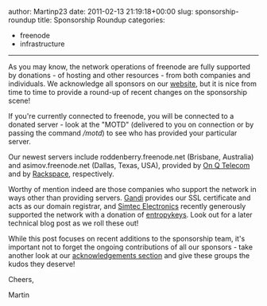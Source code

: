 author: Martinp23
date: 2011-02-13 21:19:18+00:00
slug: sponsorship-roundup
title: Sponsorship Roundup
categories:
- freenode
- infrastructure
---

As you may know, the network operations of freenode are fully supported by donations - of hosting and other resources - from both companies and individuals. We acknowledge all sponsors on our [website](http://freenode.net/acknowledgements.shtml), but it is nice from time to time to provide a round-up of recent changes on the sponsorship scene!



If you're currently connected to freenode, you will be connected to a donated server - look at the "MOTD" (delivered to you on connection or by passing the command _/motd_) to see who has provided your particular server.



Our newest servers include ﻿﻿roddenberry.freenode.net (Brisbane, Australia) and asimov.freenode.net (Dallas, Texas, USA), provided by [On Q Telecom](http://www.onqtel.com) and by [Rackspace](http://www.rackspace.com), respectively.﻿﻿﻿



Worthy of mention indeed are those companies who support the network in ways other than providing servers. [Gandi](http://www.gandi.net) provides our SSL certificate and acts as our domain registrar, and [Simtec Electronics](http://www.simtec.co.uk) recently generously supported the network with a donation of [entropykeys](http://www.entropykey.co.uk). Look out for a later technical blog post as we roll these out!



While this post focuses on recent additions to the sponsorship team, it's important not to forget the ongoing contributions of all our sponsors - take another look at our [acknowledgements section](http://freenode.net/acknowledgements.shtml) and give these groups the kudos they deserve!



Cheers,

Martin
